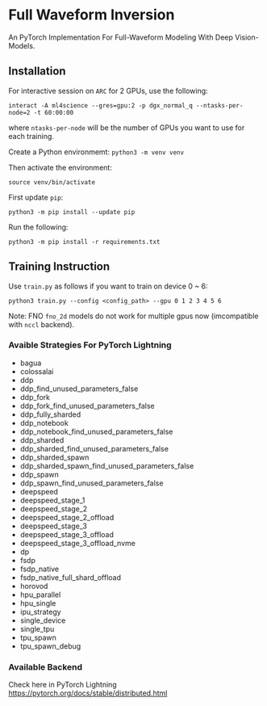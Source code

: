 
# Full Waveform Inversion
An PyTorch Implementation For Full-Waveform Modeling With Deep Vision-Models.

## Installation

For interactive session on `ARC` for 2 GPUs, use the following:
```
interact -A ml4science --gres=gpu:2 -p dgx_normal_q --ntasks-per-node=2 -t 60:00:00
```
where `ntasks-per-node` will be the number of GPUs you want to use for each training.

Create a Python environmemt:
``` python3 -m venv venv ```

Then activate the environment:

```source venv/bin/activate```

First update `pip`:

```python3 -m pip install --update pip```

Run the following:

```python3 -m pip install -r requirements.txt```

## Training Instruction

Use `train.py` as follows if you want to train on device 0 ~ 6:
```
python3 train.py --config <config_path> --gpu 0 1 2 3 4 5 6
```

Note: FNO `fno_2d` models do not work for multiple gpus now (imcompatible with `nccl` backend).

### Avaible Strategies For PyTorch Lightning

- bagua
- colossalai
- ddp
- ddp_find_unused_parameters_false
- ddp_fork
- ddp_fork_find_unused_parameters_false
- ddp_fully_sharded
- ddp_notebook
- ddp_notebook_find_unused_parameters_false
- ddp_sharded
- ddp_sharded_find_unused_parameters_false
- ddp_sharded_spawn
- ddp_sharded_spawn_find_unused_parameters_false
- ddp_spawn
- ddp_spawn_find_unused_parameters_false
- deepspeed
- deepspeed_stage_1
- deepspeed_stage_2
- deepspeed_stage_2_offload
- deepspeed_stage_3
- deepspeed_stage_3_offload
- deepspeed_stage_3_offload_nvme
- dp
- fsdp
- fsdp_native
- fsdp_native_full_shard_offload
- horovod
- hpu_parallel
- hpu_single
- ipu_strategy
- single_device
- single_tpu
- tpu_spawn
- tpu_spawn_debug

### Available Backend
Check here in PyTorch Lightning
https://pytorch.org/docs/stable/distributed.html
